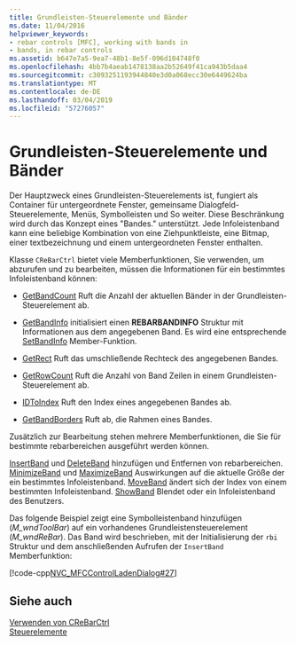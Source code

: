 ```yaml
---
title: Grundleisten-Steuerelemente und Bänder
ms.date: 11/04/2016
helpviewer_keywords:
- rebar controls [MFC], working with bands in
- bands, in rebar controls
ms.assetid: b647e7a5-9ea7-48b1-8e5f-096d104748f0
ms.openlocfilehash: 4bb7b4aeab1478138aa2b52649f41ca943b5daa4
ms.sourcegitcommit: c3093251193944840e3d0a068ecc30e6449624ba
ms.translationtype: MT
ms.contentlocale: de-DE
ms.lasthandoff: 03/04/2019
ms.locfileid: "57276057"
---
```

# <a name="rebar-controls-and-bands"></a>Grundleisten-Steuerelemente und Bänder

Der Hauptzweck eines Grundleisten-Steuerelements ist, fungiert als Container für untergeordnete Fenster, gemeinsame Dialogfeld-Steuerelemente, Menüs, Symbolleisten und So weiter. Diese Beschränkung wird durch das Konzept eines "Bandes." unterstützt. Jede Infoleistenband kann eine beliebige Kombination von eine Ziehpunktleiste, eine Bitmap, einer textbezeichnung und einem untergeordneten Fenster enthalten.

Klasse `CReBarCtrl` bietet viele Memberfunktionen, Sie verwenden, um abzurufen und zu bearbeiten, müssen die Informationen für ein bestimmtes Infoleistenband können:

- [GetBandCount](../mfc/reference/crebarctrl-class.md#getbandcount) Ruft die Anzahl der aktuellen Bänder in der Grundleisten-Steuerelement ab.

- [GetBandInfo](../mfc/reference/crebarctrl-class.md#getbandinfo) initialisiert einen **REBARBANDINFO** Struktur mit Informationen aus dem angegebenen Band. Es wird eine entsprechende [SetBandInfo](../mfc/reference/crebarctrl-class.md#setbandinfo) Member-Funktion.

- [GetRect](../mfc/reference/crebarctrl-class.md#getrect) Ruft das umschließende Rechteck des angegebenen Bandes.

- [GetRowCount](../mfc/reference/crebarctrl-class.md#getrowcount) Ruft die Anzahl von Band Zeilen in einem Grundleisten-Steuerelement ab.

- [IDToIndex](../mfc/reference/crebarctrl-class.md#idtoindex) Ruft den Index eines angegebenen Bandes ab.

- [GetBandBorders](../mfc/reference/crebarctrl-class.md#getbandborders) Ruft ab, die Rahmen eines Bandes.

Zusätzlich zur Bearbeitung stehen mehrere Memberfunktionen, die Sie für bestimmte rebarbereichen ausgeführt werden können.

[InsertBand](../mfc/reference/crebarctrl-class.md#insertband) und [DeleteBand](../mfc/reference/crebarctrl-class.md#deleteband) hinzufügen und Entfernen von rebarbereichen. [MinimizeBand](../mfc/reference/crebarctrl-class.md#minimizeband) und [MaximizeBand](../mfc/reference/crebarctrl-class.md#maximizeband) Auswirkungen auf die aktuelle Größe der ein bestimmtes Infoleistenband. [MoveBand](../mfc/reference/crebarctrl-class.md#moveband) ändert sich der Index von einem bestimmten Infoleistenband. [ShowBand](../mfc/reference/crebarctrl-class.md#showband) Blendet oder ein Infoleistenband des Benutzers.

Das folgende Beispiel zeigt eine Symbolleistenband hinzufügen (*M_wndToolBar*) auf ein vorhandenes Grundleistensteuerelement (*M_wndReBar*). Das Band wird beschrieben, mit der Initialisierung der `rbi` Struktur und dem anschließenden Aufrufen der `InsertBand` Memberfunktion:

[!code-cpp[NVC_MFCControlLadenDialog#27](../mfc/codesnippet/cpp/rebar-controls-and-bands_1.cpp)]

## <a name="see-also"></a>Siehe auch

[Verwenden von CReBarCtrl](../mfc/using-crebarctrl.md)<br/>
[Steuerelemente](../mfc/controls-mfc.md)
